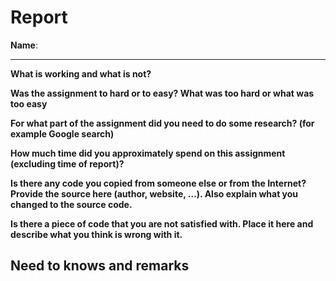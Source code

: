 # Report

**Name**: <!--Munroe Herman -->

---

<!-- Fill out all the questions below by replacing the TODO comments. Do not remove the other markdown. Make sure to answer EACH question. -->

**What is working and what is not?**

<!-- Colour scheme of the background slightly differs from the example given -->

**Was the assignment to hard or to easy? What was too hard or what was too easy**

<!-- Took a bit of searching to figure out the best way to approach the problem-->

**For what part of the assignment did you need to do some research? (for example Google search)**

<!-- Colour gradrient for the background -->

**How much time did you approximately spend on this assignment (excluding time of report)?**

<!-- 2 hrs-->

**Is there any code you copied from someone else or from the Internet? Provide the source here (author, website, ...). Also explain what you changed to the source code.**

<!-- Used similar css construct as shown in class from Google demo. -->

**Is there a piece of code that you are not satisfied with. Place it here and describe what you think is wrong with it.**

<!-- not for this excercise -->

## Need to knows and remarks

<!--
Here you should place extra remarks that the teacher needs to know to get the solution working. For example if one needs to change some configuration file or install some extra libraries or whatever. There is also room for extra remarks you would like to make that you were not able to fit inside one of the sections above.
-->